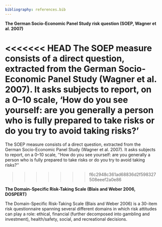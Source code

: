 ```yaml
---
bibliography: references.bib
---
```

**The German Socio-Economic Panel Study risk question (SOEP, Wagner et al. 2007)**

<<<<<<< HEAD
The SOEP measure consists of a direct question, extracted from the German Socio-Economic Panel Study (Wagner et al. 2007). It asks subjects to report, on a 0–10 scale, ‘How do you see yourself: are you generally a person who is fully prepared to take risks or do you try to avoid taking risks?’
=======
The SOEP measure consists of a direct question, extracted from the German Socio-Economic Panel Study (Wagner et al. 2007). It asks subjects to report, on a 0–10 scale, ‘‘How do you see yourself: are you generally a person who is fully prepared to take risks or do you try to avoid taking risks?’’
>>>>>>> f6c2948c361ad68836d2f598327508eeef2a0e86

**The Domain-Specific Risk-Taking Scale (Blais and Weber 2006, DOSPERT)**

The Domain-Specific Risk-Taking Scale (Blais and Weber 2006) is a 30-item risk questionnaire spanning several different domains in which risk attitudes can play a role: ethical, financial (further decomposed into gambling and investment), health/safety, social, and recreational decisions.